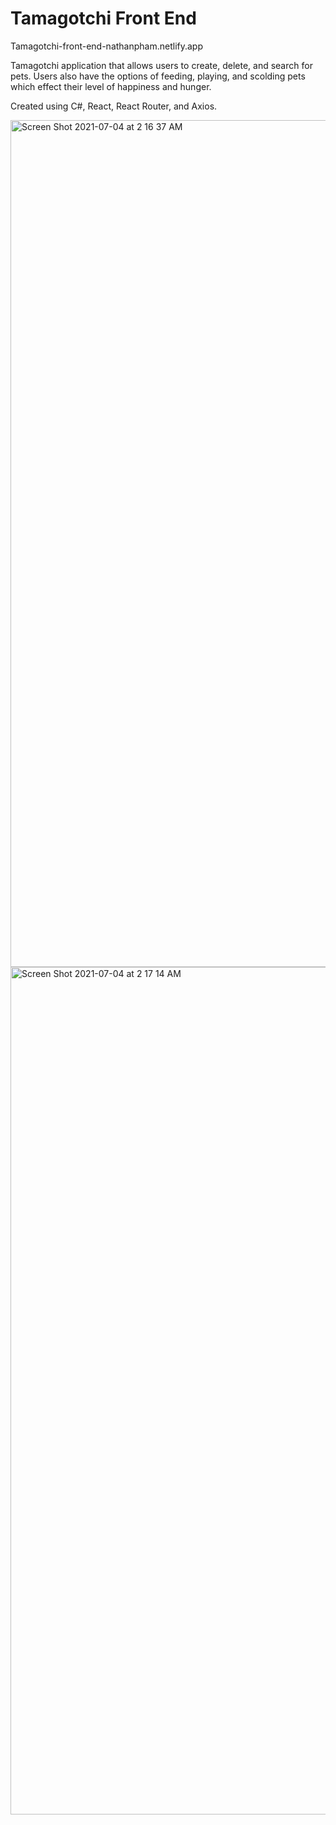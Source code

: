 # Tamagotchi Front End

Tamagotchi-front-end-nathanpham.netlify.app

Tamagotchi application that allows users to create, delete, and search for pets. Users also have the options of feeding, playing, and scolding pets which effect their level of happiness and hunger. 

Created using C#, React, React Router, and Axios.

<img width="1355" alt="Screen Shot 2021-07-04 at 2 16 37 AM" src="https://user-images.githubusercontent.com/82253025/124375055-fda61c80-dc6d-11eb-8752-cadd828b0619.png">
<img width="1356" alt="Screen Shot 2021-07-04 at 2 17 14 AM" src="https://user-images.githubusercontent.com/82253025/124375056-ff6fe000-dc6d-11eb-9274-91e631d5d884.png">

